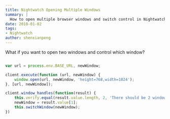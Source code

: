 ```yaml
---
title: Nightwatch Opening Multiple Windows
summary: |
  How to open multiple browser windows and switch control in Nightwatch.
date: 2018-01-02
tags:
- Nightwatch
author: shenxianpeng
---
```


What if you want to open two windows and control which window?

```javascript

var url = process.env.BASE_URL, newWindow;

client.execute(function (url, newWindow) {
    window.open(url, newWindow, 'height=768,width=1024');
}, [url, newWindow]);

client.window_handles(function(result) {
    this.verify.equal(result.value.length, 2, 'There should be 2 windows open');
    newWindow = result.value[1];
    this.switchWindow(newWindow);
})
```
